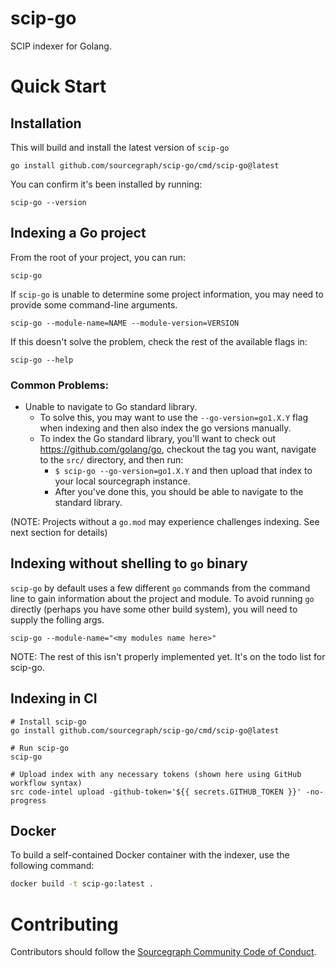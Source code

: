 # scip-go

SCIP indexer for Golang.

# Quick Start

## Installation

This will build and install the latest version of `scip-go`

```
go install github.com/sourcegraph/scip-go/cmd/scip-go@latest
```

You can confirm it's been installed by running:

```
scip-go --version
```

## Indexing a Go project

From the root of your project, you can run:

```
scip-go
```

If `scip-go` is unable to determine some project information, you may need to provide some command-line arguments.


```
scip-go --module-name=NAME --module-version=VERSION
```

If this doesn't solve the problem, check the rest of the available flags in:

```
scip-go --help
```

### Common Problems:

- Unable to navigate to Go standard library.
  - To solve this, you may want to use the `--go-version=go1.X.Y` flag when indexing and then also index the go versions manually.
  - To index the Go standard library, you'll want to check out https://github.com/golang/go, checkout the tag you want, navigate to the `src/` directory, and then run:
    - `$ scip-go --go-version=go1.X.Y` and then upload that index to your local sourcegraph instance.
    - After you've done this, you should be able to navigate to the standard library.


(NOTE: Projects without a `go.mod` may experience challenges indexing. See next section for details)

## Indexing without shelling to `go` binary

`scip-go` by default uses a few different `go` commands from the command line to
gain information about the project and module. To avoid running `go` directly
(perhaps you have some other build system), you will need to supply the folling args.

```
scip-go --module-name="<my modules name here>"
```

NOTE: The rest of this isn't properly implemented yet. It's on the todo list for scip-go.

## Indexing in CI

```
# Install scip-go
go install github.com/sourcegraph/scip-go/cmd/scip-go@latest

# Run scip-go
scip-go

# Upload index with any necessary tokens (shown here using GitHub workflow syntax)
src code-intel upload -github-token='${{ secrets.GITHUB_TOKEN }}' -no-progress
```

## Docker

To build a self-contained Docker container with the indexer, use 
the following command:

```bash
docker build -t scip-go:latest .
```

# Contributing

Contributors should follow the [Sourcegraph Community Code of Conduct](https://handbook.sourcegraph.com/company-info-and-process/community/code_of_conduct/).
